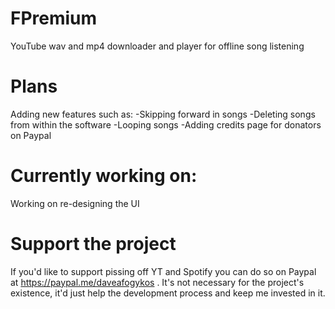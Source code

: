 # FPremium
YouTube wav and mp4 downloader and player for offline song listening

# Plans
Adding new features such as:
  -Skipping forward in songs
  -Deleting songs from within the software
  -Looping songs
  -Adding credits page for donators on Paypal
 
# Currently working on:
 Working on re-designing the UI

# Support the project
If you'd like to support pissing off YT and Spotify you can do so on Paypal at https://paypal.me/daveafogykos . It's not necessary for the project's existence, it'd just help the development process and keep me invested in it.
